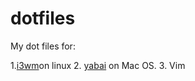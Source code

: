 # dotfiles
My dot files for:

1.[i3wm](https://i3wm.org/)on linux
2. [yabai](https://github.com/koekeishiya/yabai) on Mac OS.
3. Vim
